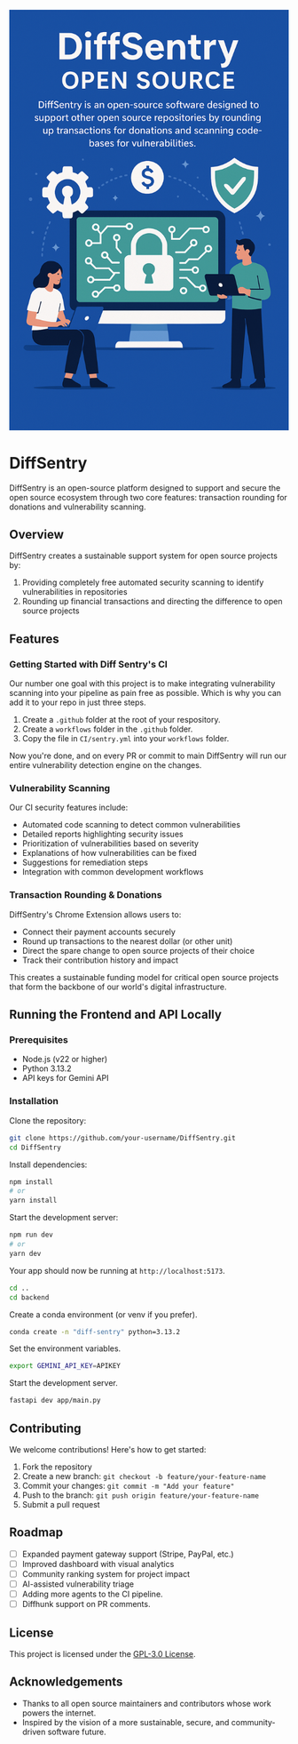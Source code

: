 
![DiffSentry Logo](/DiffSentry/src/components/images/diffsentryvert.png)

# DiffSentry

DiffSentry is an open-source platform designed to support and secure the open source ecosystem through two core features: transaction rounding for donations and vulnerability scanning.

## Overview

DiffSentry creates a sustainable support system for open source projects by:
1. Providing completely free automated security scanning to identify vulnerabilities in repositories
2. Rounding up financial transactions and directing the difference to open source projects

## Features

### Getting Started with Diff Sentry's CI

Our number one goal with this project is to make integrating vulnerability scanning
into your pipeline as pain free as possible. Which is why you can add it to your repo in 
just three steps.

1. Create a `.github` folder at the root of your respository.
2. Create a `workflows` folder in the `.github` folder.
3. Copy the file in `CI/sentry.yml` into your `workflows` folder.

Now you're done, and on every PR or commit to main DiffSentry will run our entire
vulnerability detection engine on the changes.

### Vulnerability Scanning

Our CI security features include:
- Automated code scanning to detect common vulnerabilities
- Detailed reports highlighting security issues
- Prioritization of vulnerabilities based on severity
- Explanations of how vulnerabilities can be fixed
- Suggestions for remediation steps
- Integration with common development workflows

### Transaction Rounding & Donations

DiffSentry's Chrome Extension allows users to:
- Connect their payment accounts securely
- Round up transactions to the nearest dollar (or other unit)
- Direct the spare change to open source projects of their choice
- Track their contribution history and impact

This creates a sustainable funding model for critical open source projects that form the backbone of our world's digital infrastructure.

## Running the Frontend and API Locally

### Prerequisites
- Node.js (v22 or higher)
- Python 3.13.2 
- API keys for Gemini API

### Installation

Clone the repository:
```bash
git clone https://github.com/your-username/DiffSentry.git
cd DiffSentry
```

Install dependencies:
```bash
npm install
# or
yarn install
```

Start the development server:
```bash
npm run dev
# or
yarn dev
```

Your app should now be running at `http://localhost:5173`.

```bash
cd ..
cd backend
```

Create a conda environment (or venv if you prefer).

```bash
conda create -n "diff-sentry" python=3.13.2
```

Set the environment variables.

```bash
export GEMINI_API_KEY=APIKEY
```

Start the development server.

```bash
fastapi dev app/main.py
```

## Contributing

We welcome contributions! Here's how to get started:

1. Fork the repository  
2. Create a new branch: `git checkout -b feature/your-feature-name`  
3. Commit your changes: `git commit -m "Add your feature"`  
4. Push to the branch: `git push origin feature/your-feature-name`  
5. Submit a pull request  

## Roadmap

- [ ] Expanded payment gateway support (Stripe, PayPal, etc.)  
- [ ] Improved dashboard with visual analytics  
- [ ] Community ranking system for project impact  
- [ ] AI-assisted vulnerability triage  
- [ ] Adding more agents to the CI pipeline.
- [ ] Diffhunk support on PR comments.

## License

This project is licensed under the [GPL-3.0 License](LICENSE).

## Acknowledgements
- Thanks to all open source maintainers and contributors whose work powers the internet.  
- Inspired by the vision of a more sustainable, secure, and community-driven software future.
